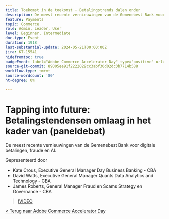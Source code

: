 ```yaml
---
title: Toekomst in de toekomst - Betalingstrends dalen onder
description: De meest recente vernieuwingen van de Gemenebest Bank voor digitale betalingen, fraude en AI.
feature: Payments
topic: Commerce
role: Admin, Leader, User
level: Beginner, Intermediate
doc-type: Event
duration: 1918
last-substantial-update: 2024-05-21T00:00:00Z
jira: KT-15541
hidefromtoc: true
badgeEvent: label="Adobe Commerce Accelerator Day" type="positive" url="https://experienceleague.adobe.com/en/docs/events/apac-commerce-recordings/2024/overview"
source-git-commit: 89005ee91f2222029cc3abf30d02dc3b7714b588
workflow-type: tm+mt
source-wordcount: '80'
ht-degree: 0%

---
```



# Tapping into future: Betalingstendensen omlaag in het kader van (paneldebat)

De meest recente vernieuwingen van de Gemenebest Bank voor digitale betalingen, fraude en AI.

Gepresenteerd door

+ Kate Crous, Executive General Manager Day Business Banking - CBA
+ David Watts, Executive General Manager Quants Data Analytics and Technology - CBA
+ James Roberts, General Manager Fraud en Scams Strategy en Governance - CBA

>[!VIDEO](https://video.tv.adobe.com/v/3429268/?learn=on)

[&lt; Terug naar Adobe Commerce Accelerator Day](./overview.md)